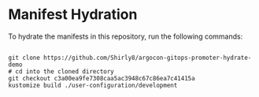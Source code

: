 
# Manifest Hydration

To hydrate the manifests in this repository, run the following commands:

```shell

git clone https://github.com/Shirly8/argocon-gitops-promoter-hydrate-demo
# cd into the cloned directory
git checkout c3a00ea9fe7308caa5ac3948c67c86ea7c41415a
kustomize build ./user-configuration/development
```